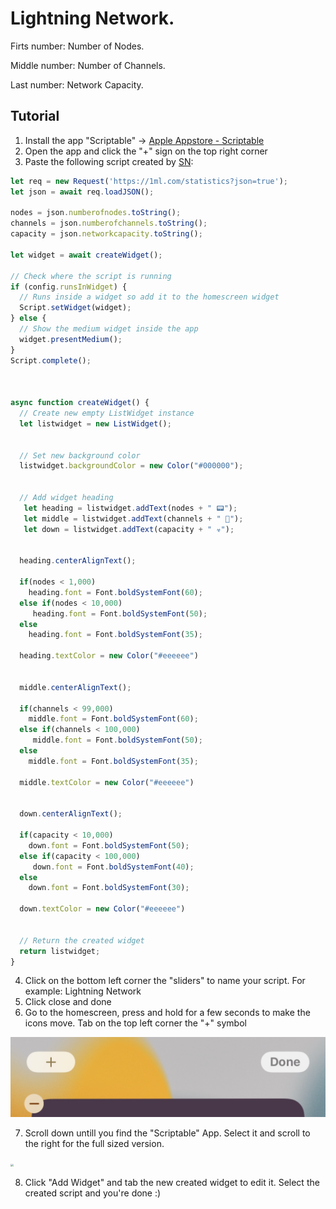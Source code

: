 # Lightning Network.

Firts number: Number of Nodes.

Middle number: Number of Channels.

Last number: Network Capacity.

## Tutorial

1. Install the app "Scriptable" -> [Apple Appstore - Scriptable](https://apps.apple.com/ch/app/scriptable/id1405459188?l=en)
2. Open the app and click the "+" sign on the top right corner
3. Paste the following script created by [SN](https://twitter.com/__B__T__C__):

```js
let req = new Request('https://1ml.com/statistics?json=true');
let json = await req.loadJSON();

nodes = json.numberofnodes.toString();
channels = json.numberofchannels.toString();
capacity = json.networkcapacity.toString();

let widget = await createWidget();

// Check where the script is running
if (config.runsInWidget) {
  // Runs inside a widget so add it to the homescreen widget
  Script.setWidget(widget);
} else {
  // Show the medium widget inside the app
  widget.presentMedium();
}
Script.complete();



async function createWidget() {
  // Create new empty ListWidget instance
  let listwidget = new ListWidget();

  
  // Set new background color
  listwidget.backgroundColor = new Color("#000000");


  // Add widget heading  
   let heading = listwidget.addText(nodes + " 📟");    
   let middle = listwidget.addText(channels + " 🔀"); 
   let down = listwidget.addText(capacity + " ☣️"); 
   

  heading.centerAlignText();
  
  if(nodes < 1,000)
    heading.font = Font.boldSystemFont(60);
  else if(nodes < 10,000)
     heading.font = Font.boldSystemFont(50);
  else
    heading.font = Font.boldSystemFont(35);
    
  heading.textColor = new Color("#eeeeee")
  

  middle.centerAlignText();
  
  if(channels < 99,000)
    middle.font = Font.boldSystemFont(60);
  else if(channels < 100,000)
     middle.font = Font.boldSystemFont(50);
  else
    middle.font = Font.boldSystemFont(35);
    
  middle.textColor = new Color("#eeeeee")  
  

  down.centerAlignText();
  
  if(capacity < 10,000)
    down.font = Font.boldSystemFont(50);
  else if(capacity < 100,000)
     down.font = Font.boldSystemFont(40);
  else
    down.font = Font.boldSystemFont(30);
    
  down.textColor = new Color("#eeeeee")    
    

  // Return the created widget
  return listwidget;
}
```

4. Click on the bottom left corner the "sliders" to name your script. For example: Lightning Network
5. Click close and done
6. Go to the homescreen, press and hold for a few seconds to make the icons move. Tab on the top left corner the "+" symbol

<img src="./images/2.PNG" style="zoom: 50%;" />

7. Scroll down untill you find the "Scriptable" App. Select it and scroll to the right for the full sized version.

<img src="./images/3.PNG" style="zoom: 30%;" />

8. Click "Add Widget" and tab the new created widget to edit it. Select the created script and you're done :)
